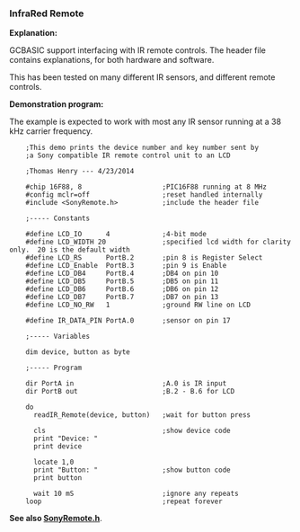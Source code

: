 <div class="section">

<div class="titlepage">

<div>

<div>

### <span id="infrared_remote"></span>InfraRed Remote

</div>

</div>

</div>

<span class="strong">**Explanation:**</span>

GCBASIC support interfacing with IR remote controls. The header file
contains explanations, for both hardware and software.

This has been tested on many different IR sensors, and different remote
controls.

<span class="strong">**Demonstration program:**</span>

The example is expected to work with most any IR sensor running at a 38
kHz carrier frequency.

``` screen
    ;This demo prints the device number and key number sent by
    ;a Sony compatible IR remote control unit to an LCD

    ;Thomas Henry --- 4/23/2014

    #chip 16F88, 8                    ;PIC16F88 running at 8 MHz
    #config mclr=off                  ;reset handled internally
    #include <SonyRemote.h>           ;include the header file

    ;----- Constants

    #define LCD_IO      4             ;4-bit mode
    #define LCD_WIDTH 20              ;specified lcd width for clarity only.  20 is the default width
    #define LCD_RS      PortB.2       ;pin 8 is Register Select
    #define LCD_Enable  PortB.3       ;pin 9 is Enable
    #define LCD_DB4     PortB.4       ;DB4 on pin 10
    #define LCD_DB5     PortB.5       ;DB5 on pin 11
    #define LCD_DB6     PortB.6       ;DB6 on pin 12
    #define LCD_DB7     PortB.7       ;DB7 on pin 13
    #define LCD_NO_RW   1             ;ground RW line on LCD

    #define IR_DATA_PIN PortA.0       ;sensor on pin 17

    ;----- Variables

    dim device, button as byte

    ;----- Program

    dir PortA in                      ;A.0 is IR input
    dir PortB out                     ;B.2 - B.6 for LCD

    do
      readIR_Remote(device, button)   ;wait for button press

      cls                             ;show device code
      print "Device: "
      print device

      locate 1,0
      print "Button: "                ;show button code
      print button

      wait 10 mS                      ;ignore any repeats
    loop                              ;repeat forever
```

<span class="strong">**See also
<a href="sonyremote_h" class="link" title="SonyRemote.h">SonyRemote.h</a>**</span>.

</div>

